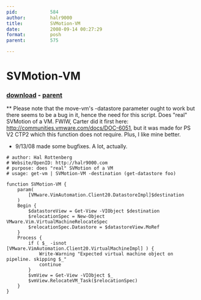 ```yaml
---
pid:            584
author:         halr9000
title:          SVMotion-VM
date:           2008-09-14 00:27:29
format:         posh
parent:         575

---
```


# SVMotion-VM

### [download](Scripts\584.ps1) - [parent](Scripts\575.md)

** Please note that the move-vm's -datastore parameter ought to work but there seems to be a bug in it, hence the need for this script.
Does "real" SVMotion of a VM. FWIW, Carter did it first here: http://communities.vmware.com/docs/DOC-6051, but it was made for PS V2 CTP2 which this function does not require. Plus, I like mine better.
* 9/13/08 made some bugfixes. A lot, actually.

```posh
# author: Hal Rottenberg
# Website/OpenID: http://halr9000.com
# purpose: does "real" SVMotion of a VM
# usage: get-vm | SVMotion-VM -destination (get-datastore foo)

function SVMotion-VM {
	param(
		[VMware.VimAutomation.Client20.DatastoreImpl]$destination
	)
	Begin {
		$datastoreView = Get-View -VIObject $destination
		$relocationSpec = New-Object VMware.Vim.VirtualMachineRelocateSpec
		$relocationSpec.Datastore = $datastoreView.MoRef
	}
	Process {
		if ( $_ -isnot [VMware.VimAutomation.Client20.VirtualMachineImpl] ) {
			Write-Warning "Expected virtual machine object on pipeline. skipping $_"
			continue
		}
		$vmView = Get-View -VIObject $_
		$vmView.RelocateVM_Task($relocationSpec)
	}
}
```
